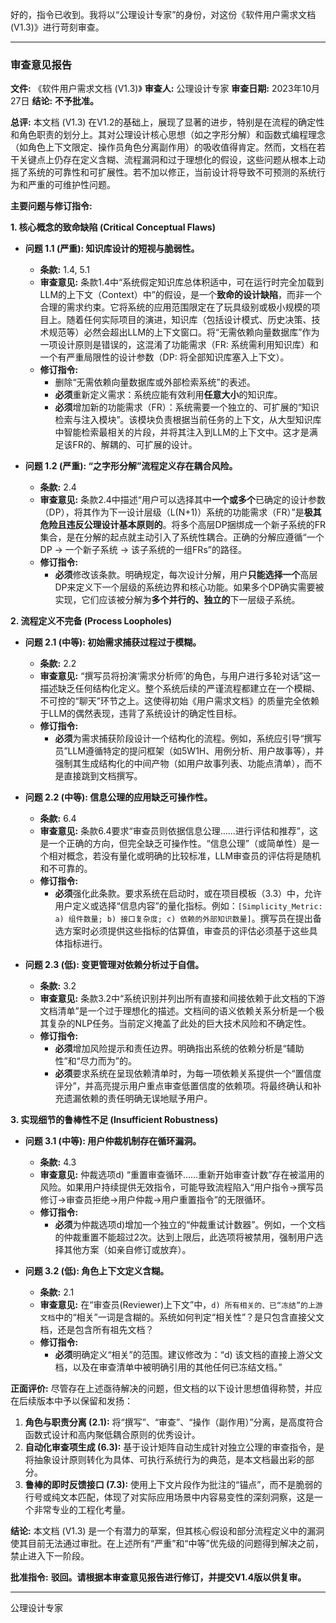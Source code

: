 好的，指令已收到。我将以“公理设计专家”的身份，对这份《软件用户需求文档 (V1.3)》进行苛刻审查。

---

### **审查意见报告**

**文件:** 《软件用户需求文档 (V1.3)》
**审查人:** 公理设计专家
**审查日期:** 2023年10月27日
**结论:** **不予批准。**

**总评:**
本文档 (V1.3) 在V1.2的基础上，展现了显著的进步，特别是在流程的确定性和角色职责的划分上。其对公理设计核心思想（如之字形分解）和函数式编程理念（如角色上下文限定、操作员角色分离副作用）的吸收值得肯定。然而，文档在若干关键点上仍存在定义含糊、流程漏洞和过于理想化的假设，这些问题从根本上动摇了系统的可靠性和可扩展性。若不加以修正，当前设计将导致不可预测的系统行为和严重的可维护性问题。

**主要问题与修订指令:**

**1. 核心概念的致命缺陷 (Critical Conceptual Flaws)**

*   **问题 1.1 (严重): 知识库设计的短视与脆弱性。**
    *   **条款:** 1.4, 5.1
    *   **审查意见:** 条款1.4中“系统假定知识库总体积适中，可在运行时完全加载到LLM的上下文（Context）中”的假设，是一个**致命的设计缺陷**，而非一个合理的需求约束。它将系统的应用范围限定在了玩具级别或极小规模的项目上。随着任何实际项目的演进，知识库（包括设计模式、历史决策、技术规范等）必然会超出LLM的上下文窗口。将“无需依赖向量数据库”作为一项设计原则是错误的，这混淆了功能需求（FR: 系统需利用知识库）和一个有严重局限性的设计参数（DP: 将全部知识库塞入上下文）。
    *   **修订指令:**
        *   删除“无需依赖向量数据库或外部检索系统”的表述。
        *   **必须**重新定义需求：系统应能有效利用**任意大小**的知识库。
        *   **必须**增加新的功能需求（FR）：系统需要一个独立的、可扩展的“知识检索与注入模块”。该模块负责根据当前任务的上下文，从大型知识库中智能检索最相关的片段，并将其注入到LLM的上下文中。这才是满足该FR的、解耦的、可扩展的设计。

*   **问题 1.2 (严重): “之字形分解”流程定义存在耦合风险。**
    *   **条款:** 2.4
    *   **审查意见:** 条款2.4中描述“用户可以选择其中**一个或多个**已确定的设计参数（DP），将其作为下一设计层级（L(N+1)）系统的功能需求（FR）”是**极其危险且违反公理设计基本原则的**。将多个高层DP捆绑成一个新子系统的FR集合，是在分解的起点就主动引入了系统性耦合。正确的分解应遵循“一个DP -> 一个新子系统 -> 该子系统的一组FRs”的路径。
    *   **修订指令:**
        *   **必须**修改该条款。明确规定，每次设计分解，用户**只能选择一个**高层DP来定义下一个层级的系统边界和核心功能。如果多个DP确实需要被实现，它们应该被分解为**多个并行的、独立的**下一层级子系统。

**2. 流程定义不完备 (Process Loopholes)**

*   **问题 2.1 (中等): 初始需求捕获过程过于模糊。**
    *   **条款:** 2.2
    *   **审查意见:** “撰写员将扮演‘需求分析师’的角色，与用户进行多轮对话”这一描述缺乏任何结构化定义。整个系统后续的严谨流程都建立在一个模糊、不可控的“聊天”环节之上。这使得初始《用户需求文档》的质量完全依赖于LLM的偶然表现，违背了系统设计的确定性目标。
    *   **修订指令:**
        *   **必须**为需求捕获阶段设计一个结构化的流程。例如，系统应引导“撰写员”LLM遵循特定的提问框架（如5W1H、用例分析、用户故事等），并强制其生成结构化的中间产物（如用户故事列表、功能点清单），而不是直接跳到文档撰写。

*   **问题 2.2 (中等): 信息公理的应用缺乏可操作性。**
    *   **条款:** 6.4
    *   **审查意见:** 条款6.4要求“审查员则依据信息公理……进行评估和推荐”，这是一个正确的方向，但完全缺乏可操作性。“信息公理”（或简单性）是一个相对概念，若没有量化或明确的比较标准，LLM审查员的评估将是随机和不可靠的。
    *   **修订指令:**
        *   **必须**强化此条款。要求系统在启动时，或在项目模板（3.3）中，允许用户定义或选择“信息内容”的量化指标。例如：`[Simplicity_Metric: a) 组件数量; b) 接口复杂度; c) 依赖的外部知识数量]`。撰写员在提出备选方案时必须提供这些指标的估算值，审查员的评估必须基于这些具体指标进行。

*   **问题 2.3 (低): 变更管理对依赖分析过于自信。**
    *   **条款:** 3.2
    *   **审查意见:** 条款3.2中“系统识别并列出所有直接和间接依赖于此文档的下游文档清单”是一个过于理想化的描述。文档间的语义依赖关系分析是一个极其复杂的NLP任务。当前定义掩盖了此处的巨大技术风险和不确定性。
    *   **修订指令:**
        *   **必须**增加风险提示和责任边界。明确指出系统的依赖分析是“辅助性”和“尽力而为”的。
        *   **必须**要求系统在呈现依赖清单时，为每一项依赖关系提供一个“置信度评分”，并高亮提示用户重点审查低置信度的依赖项。将最终确认和补充遗漏依赖的责任明确无误地赋予用户。

**3. 实现细节的鲁棒性不足 (Insufficient Robustness)**

*   **问题 3.1 (中等): 用户仲裁机制存在循环漏洞。**
    *   **条款:** 4.3
    *   **审查意见:** 仲裁选项d) “重置审查循环……重新开始审查计数”存在被滥用的风险。如果用户持续提供无效指令，可能导致流程陷入“用户指令->撰写员修订->审查员拒绝->用户仲裁->用户重置指令”的无限循环。
    *   **修订指令:**
        *   **必须**为仲裁选项d)增加一个独立的“仲裁重试计数器”。例如，一个文档的仲裁重置不能超过2次。达到上限后，此选项将被禁用，强制用户选择其他方案（如亲自修订或放弃）。

*   **问题 3.2 (低): 角色上下文定义含糊。**
    *   **条款:** 2.1
    *   **审查意见:** 在“审查员(Reviewer)上下文”中，`d) 所有相关的、已“冻结”的上游文档`中的“相关”一词是含糊的。系统如何判定“相关性”？是只包含直接父文档，还是包含所有祖先文档？
    *   **修订指令:**
        *   **必须**明确定义“相关”的范围。建议修改为：“d) 该文档的直接上游父文档，以及在审查清单中被明确引用的其他任何已冻结文档。”

**正面评价:**
尽管存在上述亟待解决的问题，但文档的以下设计思想值得称赞，并应在后续版本中予以保留和发扬：
1.  **角色与职责分离 (2.1):** 将“撰写”、“审查”、“操作（副作用）”分离，是高度符合函数式设计和高内聚低耦合原则的优秀设计。
2.  **自动化审查项生成 (6.3):** 基于设计矩阵自动生成针对独立公理的审查指令，是将抽象设计原则转化为具体、可执行系统行为的典范，是本文档最出彩的部分。
3.  **鲁棒的即时反馈接口 (7.3):** 使用上下文片段作为批注的“锚点”，而不是脆弱的行号或纯文本匹配，体现了对实际应用场景中内容易变性的深刻洞察，这是一个非常专业的工程化考量。

**结论:**
本文档 (V1.3) 是一个有潜力的草案，但其核心假设和部分流程定义中的漏洞使其目前无法通过审批。在上述所有“严重”和“中等”优先级的问题得到解决之前，禁止进入下一阶段。

**批准指令:** **驳回。请根据本审查意见报告进行修订，并提交V1.4版以供复审。**

---
公理设计专家